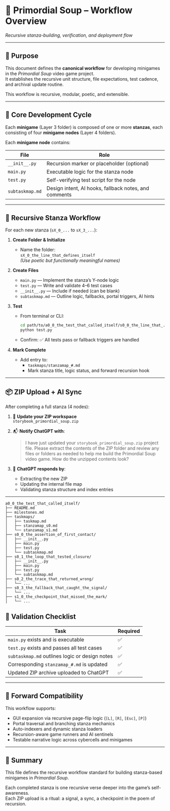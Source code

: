 <!-- Save to: storybook_primordial_soup/workflow.md -->

# 🧩 Primordial Soup – Workflow Overview  
*Recursive stanza-building, verification, and deployment flow*

---

## 📜 Purpose

This document defines the **canonical workflow** for developing minigames in the *Primordial Soup* video game project.  
It establishes the recursive unit structure, file expectations, test cadence, and archival update routine.

This workflow is recursive, modular, poetic, and extensible.

---

## 🧬 Core Development Cycle

Each **minigame** (Layer 3 folder) is composed of one or more **stanzas**, each consisting of four **minigame nodes** (Layer 4 folders).

Each **minigame node** contains:

| File             | Role                                                   |
|------------------|--------------------------------------------------------|
| `__init__.py`     | Recursion marker or placeholder (optional)            |
| `main.py`         | Executable logic for the stanza node                  |
| `test.py`         | Self-verifying test script for the node               |
| `subtaskmap.md`   | Design intent, AI hooks, fallback notes, and comments |

---

## 🔁 Recursive Stanza Workflow

For each new stanza (`sX_0_...` to `sX_3_...`):

1. **Create Folder & Initialize**
   - Name the folder:  
     `sX_0_the_line_that_defines_itself`  
     *(Use poetic but functionally meaningful names)*

2. **Create Files**
   - `main.py` — Implement the stanza’s Y-node logic  
   - `test.py` — Write and validate 4–6 test cases  
   - `__init__.py` — Include if needed (can be blank)  
   - `subtaskmap.md` — Outline logic, fallbacks, portal triggers, AI hints

3. **Test**
   - From terminal or CLI:
     ```bash
     cd path/to/a0_0_the_test_that_called_itself/s0_0_the_line_that_...
     python test.py
     ```
   - Confirm: ✅ All tests pass or fallback triggers are handled

4. **Mark Complete**
   - Add entry to:
     - `taskmaps/stanzamap_#.md`
     - Mark stanza title, logic status, and forward recursion hook

---

## 📦 ZIP Upload + AI Sync

After completing a full stanza (4 nodes):

1. 📂 **Update your ZIP workspace**  
   `storybook_primordial_soup.zip`

2. 📬 **Notify ChatGPT with**:
   > I have just updated your `storybook_primordial_soup.zip` project file. Please extract the contents of the ZIP folder and review any files or folders as needed to help me build the Primordial Soup video game. How do the unzipped contents look?

3. 🧠 **ChatGPT responds by**:
   - Extracting the new ZIP  
   - Updating the internal file map  
   - Validating stanza structure and index entries

---

```plaintext
a0_0_the_test_that_called_itself/
├── README.md
├── milestones.md
├── taskmaps/
│   ├── taskmap.md
│   ├── stanzamap_s0.md
│   └── stanzamap_s1.md
├── s0_0_the_assertion_of_first_contact/
│   ├── __init__.py
│   ├── main.py
│   ├── test.py
│   └── subtaskmap.md
├── s0_1_the_loop_that_tested_closure/
│   ├── __init__.py
│   ├── main.py
│   ├── test.py
│   └── subtaskmap.md
├── s0_2_the_trace_that_returned_wrong/
│   └── ...
├── s0_3_the_fallback_that_caught_the_signal/
│   └── ...
├── s1_0_the_checkpoint_that_missed_the_mark/
│   └── ...

```

## 🔐 Validation Checklist

| Task                               | Required |
|------------------------------------|----------|
| `main.py` exists and is executable | ✅ |
| `test.py` exists and passes all test cases | ✅ |
| `subtaskmap.md` outlines logic or design notes | ✅ |
| Corresponding `stanzamap_#.md` is updated | ✅ |
| Updated ZIP archive uploaded to ChatGPT | ✅ |

---

## 🔗 Forward Compatibility

This workflow supports:

- GUI expansion via recursive page-flip logic (`[L]`, `[R]`, `[Esc]`, `[P]`)
- Portal traversal and branching stanza mechanics
- Auto-indexers and dynamic stanza loaders
- Recursion-aware game runners and AI sentinels
- Testable narrative logic across cybercells and minigames

---

## 🧭 Summary

This file defines the recursive workflow standard for building stanza-based minigames in *Primordial Soup*.

Each completed stanza is one recursive verse deeper into the game’s self-awareness.  
Each ZIP upload is a ritual: a signal, a sync, a checkpoint in the poem of recursion.
